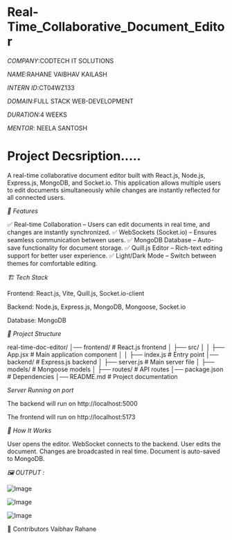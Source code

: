 # Real-Time_Collaborative_Document_Editor

*COMPANY*:CODTECH IT SOLUTIONS

*NAME*:RAHANE VAIBHAV KAILASH

*INTERN ID*:CT04WZ133

*DOMAIN*:FULL STACK WEB-DEVELOPMENT

*DURATION*:4 WEEKS

*MENTOR*: NEELA SANTOSH

# Project Decsription.....
A real-time collaborative document editor built with React.js, Node.js, Express.js, MongoDB, and Socket.io. This application allows multiple users to edit documents simultaneously while changes are instantly reflected for all connected users.

*🚀 Features*

✅ Real-time Collaboration – Users can edit documents in real time, and changes are instantly synchronized.
✅ WebSockets (Socket.io) – Ensures seamless communication between users.
✅ MongoDB Database – Auto-save functionality for document storage.
✅ Quill.js Editor – Rich-text editing support for better user experience.
✅ Light/Dark Mode – Switch between themes for comfortable editing.

*🏗️ Tech Stack*

Frontend: React.js, Vite, Quill.js, Socket.io-client

Backend: Node.js, Express.js, MongoDB, Mongoose, Socket.io

Database: MongoDB

*📂 Project Structure*

real-time-doc-editor/
│── frontend/        # React.js frontend
│   ├── src/
│   │   ├── App.jsx  # Main application component
│   │   ├── index.js # Entry point
│── backend/         # Express.js backend
│   ├── server.js    # Main server file
│   ├── models/      # Mongoose models
│   ├── routes/      # API routes
│── package.json     # Dependencies
│── README.md        # Project documentation

*Server Running on port*

The backend will run on http://localhost:5000

The frontend will run on http://localhost:5173

*🎯 How It Works*

User opens the editor.
WebSocket connects to the backend.
User edits the document.
Changes are broadcasted in real time.
Document is auto-saved to MongoDB.

*🖼️ OUTPUT :*

![Image](https://github.com/user-attachments/assets/f9a4b018-3aad-4b5d-bd66-9a04076428cb)

![Image](https://github.com/user-attachments/assets/69ebf979-de6a-495b-ae69-6bcb845bd430)

![Image](https://github.com/user-attachments/assets/c77d29bf-68e5-48de-a2a7-90909255c884)

👥 Contributors
Vaibhav Rahane

